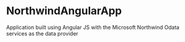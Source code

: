 NorthwindAngularApp
===================

Application built using Angular JS with the Microsoft Northwind Odata services as the data provider
